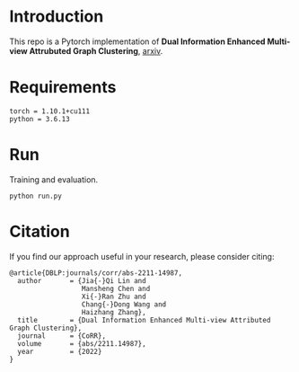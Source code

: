 # Introduction
This repo is a Pytorch implementation of **Dual Information Enhanced Multi-view Attrubuted Graph Clustering**, [arxiv](https://arxiv.org/abs/2211.14987).

# Requirements

```
torch = 1.10.1+cu111
python = 3.6.13
```

# Run

Training and evaluation.

```run
python run.py
```


# Citation

If you find our approach useful in your research, please consider citing:

```
@article{DBLP:journals/corr/abs-2211-14987,
  author       = {Jia{-}Qi Lin and
                  Mansheng Chen and
                  Xi{-}Ran Zhu and
                  Chang{-}Dong Wang and
                  Haizhang Zhang},
  title        = {Dual Information Enhanced Multi-view Attributed Graph Clustering},
  journal      = {CoRR},
  volume       = {abs/2211.14987},
  year         = {2022}
}
```